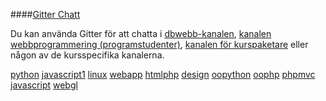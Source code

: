 ####[Gitter Chatt](https://gitter.im/mosbth/dbwebb)

Du kan använda Gitter för att chatta i [dbwebb-kanalen](https://gitter.im/mosbth/dbwebb), [kanalen webbprogrammering (programstudenter)](https://gitter.im/mosbth/webbprogrammering), [kanalen för kurspaketare](https://gitter.im/mosbth/kurspaket) eller någon av de kursspecifika kanalerna.

[python](https://gitter.im/mosbth/python)  [javascript1](https://gitter.im/mosbth/javascript1) [linux](https://gitter.im/mosbth/linux) [webapp](https://gitter.im/mosbth/webapp) [htmlphp](https://gitter.im/mosbth/htmlphp)  [design](https://gitter.im/mosbth/design) [oopython](https://gitter.im/mosbth/dbwebb/oopython) [oophp](https://gitter.im/mosbth/dbwebb/oophp) [phpmvc](https://gitter.im/mosbth/dbwebb/phpmvc)  [javascript](https://gitter.im/mosbth/dbwebb/javascript) [webgl](https://gitter.im/mosbth/dbwebb/webgl) 
